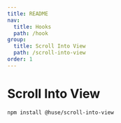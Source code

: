 ```yaml
---
title: README
nav:
  title: Hooks
  path: /hook
group:
  title: Scroll Into View
  path: /scroll-into-view
order: 1
---
```


# Scroll Into View

```shell
npm install @huse/scroll-into-view
```